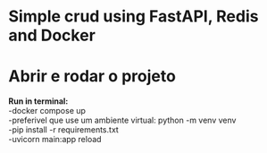 # Simple crud using FastAPI, Redis and Docker

# Abrir e rodar o projeto

**Run in terminal:**<br />
  -docker compose up <br />
  -preferivel que use um ambiente virtual: python -m venv venv <br />
  -pip install -r requirements.txt <br />
  -uvicorn main:app reload
